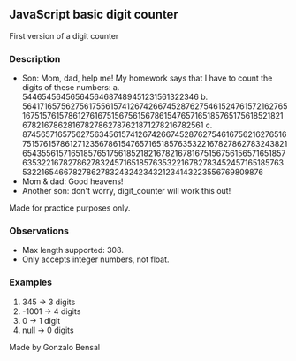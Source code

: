 ## JavaScript basic digit counter

First version of a digit counter

### Description

 - Son: Mom, dad, help me! My homework says that I have to count the digits of these numbers:
    a. 54465456456564564687489451231561322346
    b. 564171657562756175561574126742667452876275461524761572162765167515761578612761675156756156786154765716518576517561852182167821678628167827862787621871278216782561
    c. 87456571657562756345615741267426674528762754616756216276516751576157861271235678615476571651857635322167827862783243821654355615716518576517561852182167821678167515675615657165185763532216782786278324571651857635322167827834524571651857635322165466782786278324324234321234143223556769809876
 - Mom & dad: Good heavens!
 - Another son: don't worry, digit_counter will work this out!

Made for practice purposes only.

### Observations

- Max length supported: 308.
- Only accepts integer numbers, not float.

### Examples

1. 345 -> 3 digits
2. -1001 -> 4 digits
3. 0 -> 1 digit
4. null -> 0 digits

Made by Gonzalo Bensal
